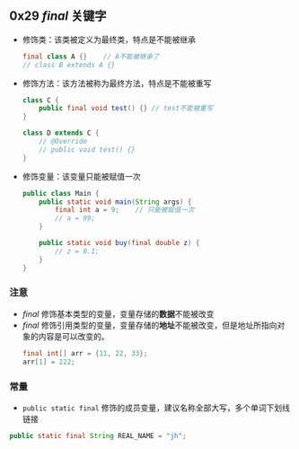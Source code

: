 ## 0x29 $final$ 关键字

- 修饰类：该类被定义为最终类，特点是不能被继承
  ```java
  final class A {}    // A不能被继承了
  // class B extends A {}
  ```
- 修饰方法：该方法被称为最终方法，特点是不能被重写

  ```java
  class C {
      public final void test() {} // test不能被重写
  }

  class D extends C {
      // @Override
      // public void test() {}
  }
  ```

- 修饰变量：该变量只能被赋值一次

  ```java
  public class Main {
      public static void main(String args) {
          final int a = 9;    // 只能被赋值一次
          // a = 99;
      }

      public static void buy(final double z) {
          // z = 0.1;
      }
  }
  ```

### 注意

- $final$ 修饰基本类型的变量，变量存储的**数据**不能被改变
- $final$ 修饰引用类型的变量，变量存储的**地址**不能被改变，但是地址所指向对象的内容是可以改变的。
  ```java
  final int[] arr = {11, 22, 33};
  arr[1] = 222;
  ```

### 常量

- `public static final` 修饰的成员变量，建议名称全部大写，多个单词下划线链接

```java
public static final String REAL_NAME = "jh";
```
